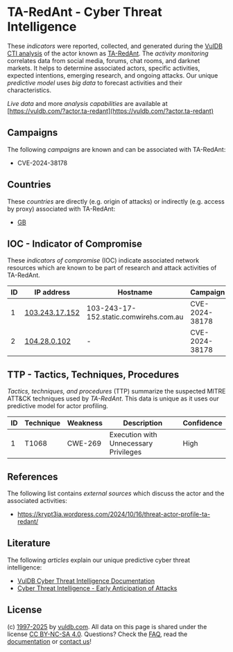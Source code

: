 # TA-RedAnt - Cyber Threat Intelligence

These _indicators_ were reported, collected, and generated during the [VulDB CTI analysis](https://vuldb.com/?kb.cti) of the actor known as [TA-RedAnt](https://vuldb.com/?actor.ta-redant). The _activity monitoring_ correlates data from social media, forums, chat rooms, and darknet markets. It helps to determine associated actors, specific activities, expected intentions, emerging research, and ongoing attacks. Our unique _predictive model_ uses _big data_ to forecast activities and their characteristics.

_Live data_ and more _analysis capabilities_ are available at [https://vuldb.com/?actor.ta-redant](https://vuldb.com/?actor.ta-redant)

## Campaigns

The following _campaigns_ are known and can be associated with TA-RedAnt:

* CVE-2024-38178

## Countries

These _countries_ are directly (e.g. origin of attacks) or indirectly (e.g. access by proxy) associated with TA-RedAnt:

* [GB](https://vuldb.com/?country.gb)

## IOC - Indicator of Compromise

These _indicators of compromise_ (IOC) indicate associated network resources which are known to be part of research and attack activities of TA-RedAnt.

ID | IP address | Hostname | Campaign | Confidence
-- | ---------- | -------- | -------- | ----------
1 | [103.243.17.152](https://vuldb.com/?ip.103.243.17.152) | 103-243-17-152.static.comwirehs.com.au | CVE-2024-38178 | High
2 | [104.28.0.102](https://vuldb.com/?ip.104.28.0.102) | - | CVE-2024-38178 | High

## TTP - Tactics, Techniques, Procedures

_Tactics, techniques, and procedures_ (TTP) summarize the suspected MITRE ATT&CK techniques used by _TA-RedAnt_. This data is unique as it uses our predictive model for actor profiling.

ID | Technique | Weakness | Description | Confidence
-- | --------- | -------- | ----------- | ----------
1 | T1068 | CWE-269 | Execution with Unnecessary Privileges | High

## References

The following list contains _external sources_ which discuss the actor and the associated activities:

* https://krypt3ia.wordpress.com/2024/10/16/threat-actor-profile-ta-redant/

## Literature

The following _articles_ explain our unique predictive cyber threat intelligence:

* [VulDB Cyber Threat Intelligence Documentation](https://vuldb.com/?kb.cti)
* [Cyber Threat Intelligence - Early Anticipation of Attacks](https://www.scip.ch/en/?labs.20201022)

## License

(c) [1997-2025](https://vuldb.com/?kb.changelog) by [vuldb.com](https://vuldb.com/?kb.about). All data on this page is shared under the license [CC BY-NC-SA 4.0](https://creativecommons.org/licenses/by-nc-sa/4.0/). Questions? Check the [FAQ](https://vuldb.com/?kb.faq), read the [documentation](https://vuldb.com/?kb) or [contact us](https://vuldb.com/?contact)!
